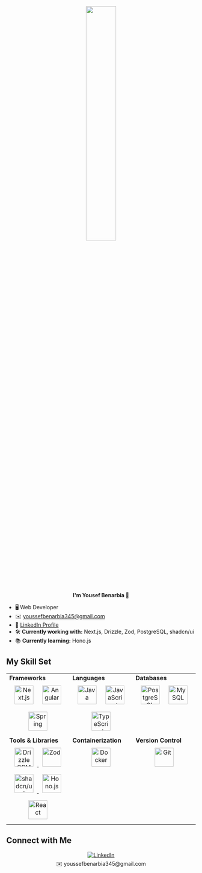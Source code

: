 <div align="center">
  <img src="https://rishavanand.github.io/static/images/greetings.gif" align="center" style="width: 40%" />
</div>  

<div align="center"><strong>I'm Yousef Benarbia  👋</strong></div>

- 🖥️ Web Developer  
- ✉️ youssefbenarbia345@gmail.com  
- 🔗 [LinkedIn Profile](https://www.linkedin.com/in/yousefbenarbia)  
- 🛠️ **Currently working with:** Next.js, Drizzle, Zod, PostgreSQL, shadcn/ui  
- 📚 **Currently learning:** Hono.js  

## My Skill Set  
<table>
  <tr>
    <td valign="top" width="33%">
      <strong>Frameworks</strong>  
      <div align="center">  
        <a href="https://nextjs.org/" target="_blank"><img style="margin: 10px" src="https://profilinator.rishav.dev/skills-assets/nextjs.png" alt="Next.js" height="50" /></a>  
        <a href="https://angular.io/" target="_blank"><img style="margin: 10px" src="https://profilinator.rishav.dev/skills-assets/angularjs-original.svg" alt="Angular" height="50" /></a>  
        <a href="https://spring.io/" target="_blank"><img style="margin: 10px" src="https://profilinator.rishav.dev/skills-assets/springio-icon.svg" alt="Spring" height="50" /></a>  
      </div>  
    </td>
    <td valign="top" width="33%">
      <strong>Languages</strong>  
      <div align="center">  
        <a href="https://www.java.com/" target="_blank"><img style="margin: 10px" src="https://profilinator.rishav.dev/skills-assets/java-original-wordmark.svg" alt="Java" height="50" /></a>  
        <a href="https://www.javascript.com/" target="_blank"><img style="margin: 10px" src="https://profilinator.rishav.dev/skills-assets/javascript-original.svg" alt="JavaScript" height="50" /></a>  
        <a href="https://www.typescriptlang.org/" target="_blank"><img style="margin: 10px" src="https://profilinator.rishav.dev/skills-assets/typescript-original.svg" alt="TypeScript" height="50" /></a>  
      </div>
    </td>
    <td valign="top" width="33%">
      <strong>Databases</strong>  
      <div align="center">  
         <a href="https://www.postgresql.org/" target="_blank"><img style="margin: 10px" src="https://profilinator.rishav.dev/skills-assets/postgresql-original-wordmark.svg" alt="PostgreSQL" height="50" /></a>  
        <a href="https://www.mysql.com/" target="_blank"><img style="margin: 10px" src="https://profilinator.rishav.dev/skills-assets/mysql-original-wordmark.svg" alt="MySQL" height="50" /></a>  
      </div>
    </td>
  </tr>
  <tr>
    <td valign="top" width="33%">
      <strong>Tools & Libraries</strong>  
      <div align="center">  
        <a href="https://orm.drizzle.team/" target="_blank">
    <img style="margin: 10px" src="![Image](https://github.com/user-attachments/assets/9a60054f-b5d5-4ad6-8bac-dd16e442c379)
" alt="Drizzle ORM Logo" height="50" />
</a>
<a href="https://zod.dev/" target="_blank">
    <img style="margin: 10px" src="![Image](https://github.com/user-attachments/assets/b3a79600-a6a3-4718-ac64-3e387af95ef3)
" alt="Zod" height="50" />
</a>
<a href="https://ui.shadcn.com/" target="_blank">
    <img style="margin: 10px" src="![Image](https://github.com/user-attachments/assets/61e4976f-7bb9-4696-856a-48e564522e4c)
" alt="shadcn/ui" height="50" />
</a>
<a href="https://hono.dev/" target="_blank">
    <img style="margin: 10px" src="      ![Image](https://github.com/user-attachments/assets/ca14e373-d5e6-44bc-8567-f5762a2380ac)
" alt="Hono.js" height="50" />
</a>
        <a href="https://reactjs.org/" target="_blank"><img style="margin: 10px" src="https://profilinator.rishav.dev/skills-assets/react-original-wordmark.svg" alt="React" height="50" /></a>  
      </div>  
    </td>
    <td valign="top" width="33%">
      <strong>Containerization</strong>  
      <div align="center">  
        <a href="https://www.docker.com/" target="_blank"><img style="margin: 10px" src="https://profilinator.rishav.dev/skills-assets/docker-original-wordmark.svg" alt="Docker" height="50" /></a>  
      </div>  
    </td>
    <td valign="top" width="33%">
      <strong>Version Control</strong>  
      <div align="center">  
        <a href="https://github.com/" target="_blank"><img style="margin: 10px" src="https://profilinator.rishav.dev/skills-assets/git-scm-icon.svg" alt="Git" height="50" /></a>  
      </div>
    </td>
  </tr>
</table>  

## Connect with Me  
<div align="center">
  <a href="https://www.linkedin.com/in/yousefbenarbia" target="_blank">
    <img src="https://img.shields.io/badge/linkedin-%231E77B5.svg?&style=for-the-badge&logo=linkedin&logoColor=white" alt="LinkedIn" style="margin-bottom: 5px;" />
  </a>  
  <br>
  ✉️ youssefbenarbia345@gmail.com  
</div>
